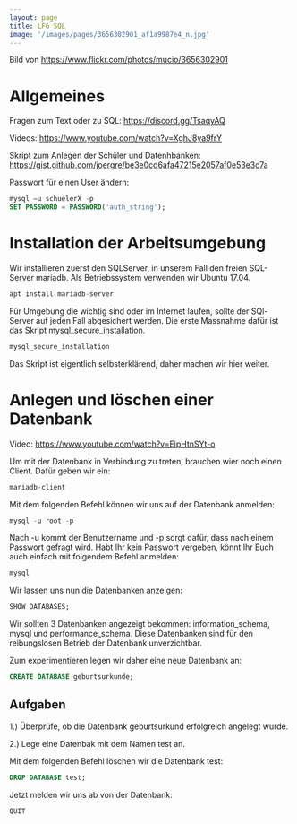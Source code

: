 ```yaml
---
layout: page
title: LF6 SQL
image: '/images/pages/3656302901_af1a9987e4_n.jpg'
---
```

Bild von <https://www.flickr.com/photos/mucio/3656302901>

# Allgemeines

Fragen zum Text oder zu SQL: <https://discord.gg/TsaqyAQ>

Videos: <https://www.youtube.com/watch?v=XghJ8ya9frY>

Skript zum Anlegen der Schüler und Datenhbanken: <https://gist.github.com/joergre/be3e0cd6afa47215e2057af0e53e3c7a>

Passwort für einen User ändern:

```sql
mysql –u schuelerX -p
SET PASSWORD = PASSWORD('auth_string');
```
# Installation der Arbeitsumgebung

Wir installieren zuerst den SQLServer, in unserem Fall den freien SQL-Server mariadb. Als Betriebssystem verwenden wir Ubuntu 17.04.

```sql
apt install mariadb-server
```

Für Umgebung die wichtig sind oder im Internet laufen, sollte der SQl-Server auf jeden Fall abgesichert werden. Die erste Massnahme dafür ist das Skript mysql_secure_installation. 

```sql
mysql_secure_installation
```

Das Skript ist eigentlich selbsterklärend, daher machen wir hier weiter.

# Anlegen und löschen einer Datenbank

Video: <https://www.youtube.com/watch?v=EipHtnSYt-o>

Um mit der Datenbank in Verbindung zu treten, brauchen wier noch einen Client. Dafür geben wir ein:

```sql
mariadb-client
```

Mit dem folgenden Befehl können wir uns auf der Datenbank anmelden:

```sql
mysql -u root -p
```

Nach -u kommt der Benutzername und -p sorgt dafür, dass nach einem Passwort gefragt wird. Habt Ihr kein Passwort vergeben, könnt Ihr Euch auch einfach mit folgendem Befehl anmelden:

```sql
mysql
```

Wir lassen uns nun die Datenbanken anzeigen:

```sql
SHOW DATABASES;
```

Wir sollten 3 Datenbanken angezeigt bekommen: information_schema, mysql und performance_schema. Diese Datenbanken sind für den reibungslosen Betrieb der Datenbank unverzichtbar.

Zum experimentieren legen wir daher eine neue Datenbank an:

```sql
CREATE DATABASE geburtsurkunde;
```

## Aufgaben

1.) Überprüfe, ob die Datenbank geburtsurkund erfolgreich angelegt wurde.

2.) Lege eine Datenbak mit dem Namen test an.

Mit dem folgenden Befehl löschen wir die Datenbank test:

```sql
DROP DATABASE test;
```

Jetzt melden wir uns ab von der Datenbank:

```sql
QUIT
```

